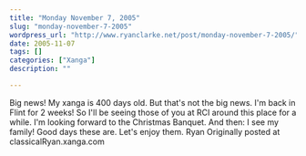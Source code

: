 ```yaml
---
title: "Monday November 7, 2005"
slug: "monday-november-7-2005"
wordpress_url: "http://www.ryanclarke.net/post/monday-november-7-2005/"
date: 2005-11-07
tags: []
categories: ["Xanga"]
description: ""

---
```


Big news!
 My xanga is 400 days old. But that's not the big news.
 I'm back in Flint for 2 weeks! So I'll be seeing those of you at RCI around this place for a while. I'm looking forward to the Christmas Banquet. And then: I see my family!
 Good days these are. Let's enjoy them.
 Ryan
Originally posted at classicalRyan.xanga.com
